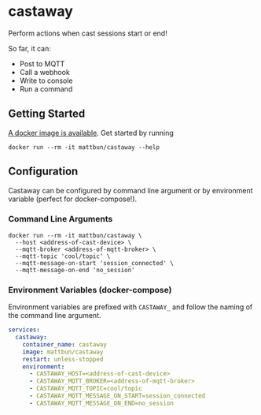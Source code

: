 # castaway

Perform actions when cast sessions start or end!

So far, it can:

- Post to MQTT
- Call a webhook
- Write to console
- Run a command

## Getting Started

[A docker image is available](https://hub.docker.com/repository/docker/mattbun/castaway). Get started by running

```shell
docker run --rm -it mattbun/castaway --help
```

## Configuration

Castaway can be configured by command line argument or by environment variable (perfect for docker-compose!).

### Command Line Arguments

```shell
docker run --rm -it mattbun/castaway \
  --host <address-of-cast-device> \
  --mqtt-broker <address-of-mqtt-broker> \
  --mqtt-topic 'cool/topic' \
  --mqtt-message-on-start 'session_connected' \
  --mqtt-message-on-end 'no_session'
```

### Environment Variables (docker-compose)

Environment variables are prefixed with `CASTAWAY_` and follow the naming of the command line argument.

```yaml
services:
  castaway:
    container_name: castaway
    image: mattbun/castaway
    restart: unless-stopped
    environment:
      - CASTAWAY_HOST=<address-of-cast-device>
      - CASTAWAY_MQTT_BROKER=<address-of-mqtt-broker>
      - CASTAWAY_MQTT_TOPIC=cool/topic
      - CASTAWAY_MQTT_MESSAGE_ON_START=session_connected
      - CASTAWAY_MQTT_MESSAGE_ON_END=no_session
```
